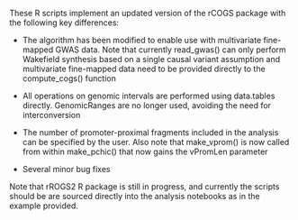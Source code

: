 These R scripts implement an updated version of the rCOGS package with the following key differences:

* The algorithm has been modified to enable use with multivariate fine-mapped GWAS data. Note that currently read_gwas() can only perform Wakefield synthesis based on a single causal variant assumption and multivariate fine-mapped data need to be provided directly to the compute_cogs() function

* All operations on genomic intervals are performed using data.tables directly. GenomicRanges are no longer used, avoiding the need for interconversion

* The number of promoter-proximal fragments included in the analysis can be specified by the user. Also note that make_vprom() is now called from within make_pchic() that now gains the vPromLen parameter

* Several minor bug fixes

Note that rROGS2 R package is still in progress, and currently the scripts should be are sourced directly into the analysis notebooks as in the example provided.
